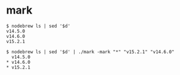 # mark
```shell
$ nodebrew ls | sed '$d'
v14.5.0
v14.6.0
v15.2.1
```

```shell
$ nodebrew ls | sed '$d' | ./mark -mark "*" "v15.2.1" "v14.6.0"
  v14.5.0
* v14.6.0
* v15.2.1
```